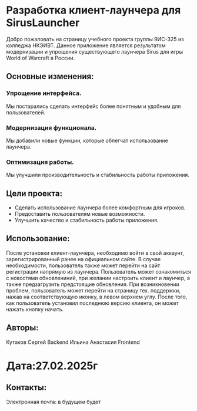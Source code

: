 # Разработка клиент-лаунчера для SirusLauncher
Добро пожаловать на страницу учебного проекта группы 9ИС-325 из колледжа НКЭИВТ.
Данное приложение является результатом модернизации и упрощения существующего лаунчера Sirus для игры World of Warcraft в России.

## Основные изменения:

### Упрощение интерфейса.
Мы постарались сделать интерфейс более понятным и удобным для пользователей. 
### Модернизация функционала. 
Мы добавили новые функции, которые облегчат использование лаунчера.

### Оптимизация работы.
Мы улучшили производительность и стабильность работы приложения.


## Цели проекта: 
- Сделать использование лаунчера более комфортным для игроков.
- Предоставить пользователям новые возможности. 
- Улучшить качество и стабильность работы приложения.


## Использование:
После установки клиент-лаунчера, необходимо войти в свой аккаунт, зарегистрированный ранее на официальном сайте. В случае необходимости, пользователь также может перейти на сайт регистрации напрямую из лаунчера.
Пользователь может ознакомиться с новостями обновлениний, при желании настроить клиент и лаунчер, а также предзагрузить предстоящие обновления.
При возникновении проблем, пользователь может перейти на страницу тех. поддержки, нажав на соответствующую иконку, в левом верхнем углу.
После того, как пользователь установил последнюю версию клиента, он может нажать кнопку начать.


## Авторы:
 Кутаков Сергей Backend
 Ильина Анастасия Frontend

# Дата:27.02.2025г
## Контакты: 
Электронная почта: в будущем будет
